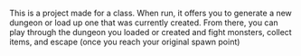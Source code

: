 This is a project made for a class. When run, it offers you to generate a new dungeon or load up one that was currently created.
From there, you can play through the dungeon you loaded or created and fight monsters, collect items, and escape (once you reach your original spawn point)
